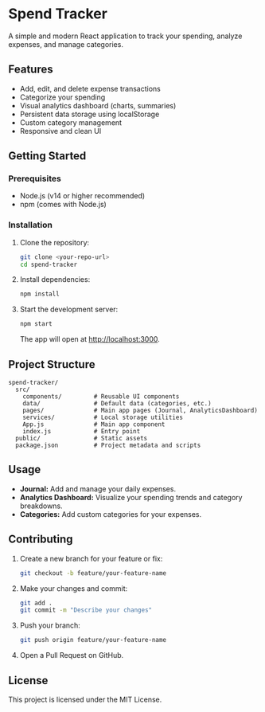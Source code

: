 # Spend Tracker

A simple and modern React application to track your spending, analyze expenses, and manage categories. 

## Features
- Add, edit, and delete expense transactions
- Categorize your spending
- Visual analytics dashboard (charts, summaries)
- Persistent data storage using localStorage
- Custom category management
- Responsive and clean UI

## Getting Started

### Prerequisites
- Node.js (v14 or higher recommended)
- npm (comes with Node.js)

### Installation
1. Clone the repository:
   ```sh
   git clone <your-repo-url>
   cd spend-tracker
   ```
2. Install dependencies:
   ```sh
   npm install
   ```
3. Start the development server:
   ```sh
   npm start
   ```
   The app will open at [http://localhost:3000](http://localhost:3000).

## Project Structure
```
spend-tracker/
  src/
    components/         # Reusable UI components
    data/               # Default data (categories, etc.)
    pages/              # Main app pages (Journal, AnalyticsDashboard)
    services/           # Local storage utilities
    App.js              # Main app component
    index.js            # Entry point
  public/               # Static assets
  package.json          # Project metadata and scripts
```

## Usage
- **Journal:** Add and manage your daily expenses.
- **Analytics Dashboard:** Visualize your spending trends and category breakdowns.
- **Categories:** Add custom categories for your expenses.

## Contributing
1. Create a new branch for your feature or fix:
   ```sh
   git checkout -b feature/your-feature-name
   ```
2. Make your changes and commit:
   ```sh
   git add .
   git commit -m "Describe your changes"
   ```
3. Push your branch:
   ```sh
   git push origin feature/your-feature-name
   ```
4. Open a Pull Request on GitHub.

## License
This project is licensed under the MIT License.
